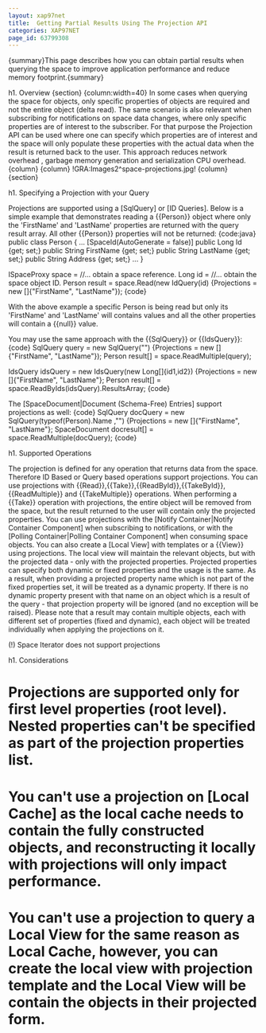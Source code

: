```yaml
---
layout: xap97net
title:  Getting Partial Results Using The Projection API
categories: XAP97NET
page_id: 63799308
---
```


{summary}This page describes how you can obtain partial results when querying the space to improve application performance and reduce memory footprint.{summary}

h1. Overview
{section}
{column:width=40}
In some cases when querying the space for objects, only specific properties of objects are required and not the entire object (delta read). The same scenario is also relevant when subscribing for notifications on space data changes, where only specific properties are of interest to the subscriber. For that purpose the Projection API can be used where one can specify which properties are of interest and the space will only populate these properties with the actual data when the result is returned back to the user. This approach reduces network overhead , garbage memory generation and serialization CPU overhead.
{column}
{column}
!GRA:Images2^space-projections.jpg!
{column}
{section}

h1. Specifying a Projection with your Query

Projections are supported using a [SqlQuery] or [ID Queries]. Below is a simple example that demonstrates reading a {{Person}} object where only the 'FirstName' and 'LastName' properties are returned with the query result array. All other {{Person}} properties will not be returned:
{code:java}
public class Person
{
  ...
  [SpaceId(AutoGenerate = false)]
  public Long Id {get; set;}
  public String FirstName {get; set;}
  public String LastName {get; set;}
  public String Address {get; set;}
  ...
}

ISpaceProxy space = //... obtain a space reference.
Long id = //... obtain the space object ID.
Person result = space.Read<Person>(new IdQuery<Person>(id) {Projections = new []{"FirstName", "LastName"});
{code}

With the above example a specific Person is being read but only its 'FirstName' and 'LastName' will contains values and all the other properties will contain a {{null}} value.

You may use the same approach with the {{SqlQuery}} or {{IdsQuery}}:
{code}
SqlQuery<Person> query = new SqlQuery<Person>("") {Projections = new []{"FirstName", "LastName"});
Person result[] = space.ReadMultiple(query);

IdsQuery<Person> idsQuery = new IdsQuery<Person>(new Long[]{id1,id2}) {Projections = new []{"FirstName", "LastName"};
Person result[] = space.ReadByIds(idsQuery).ResultsArray;
{code}

The [SpaceDocument|Document (Schema-Free) Entries] support projections as well:
{code}
SqlQuery<SpaceDocument> docQuery = new SqlQuery<SpaceDocument>(typeof(Person).Name ,"") {Projections = new []{"FirstName", "LastName"};
SpaceDocument docresult[] = space.ReadMultiple(docQuery);
{code}

h1. Supported Operations

The projection is defined for any operation that returns data from the space. Therefore ID Based or Query based operations support projections. You can use projections with {{Read}},{{Take}},{{ReadById}},{{TakeById}},{{ReadMultiple}} and {{TakeMultiple}} operations. When performing a {{Take}} operation with projections, the entire object will be removed from the space, but the result returned to the user will contain only the projected properties.
You can use projections with the [Notify Container|Notify Container Component] when subscribing to notifications, or with the [Polling Container|Polling Container Component] when consuming space objects. You can also create a [Local View] with templates or a {{View}} using projections. The local view will maintain the relevant objects, but with the projected data - only with the projected properties.
Projected properties can specify both dynamic or fixed properties and the usage is the same. As a result, when providing a projected property name which is not part of the fixed properties set, it will be treated as a dynamic property. If there is no dynamic property present with that name on an object which is a result of the query - that projection property will be ignored (and no exception will be raised). Please note that a result may contain multiple objects, each with different set of properties (fixed and dynamic), each object will be treated individually when applying the projections on it.

(!) Space Iterator does not support projections

h1. Considerations

# Projections are supported only for first level properties (root level). Nested properties can't be specified as part of the projection properties list.
# You can't use a projection on [Local Cache] as the local cache needs to contain the fully constructed objects, and reconstructing it locally with projections will only impact performance.
# You can't use a projection to query a Local View for the same reason as Local Cache, however, you can create the local view with projection template and the Local View will be contain the objects in their projected form.